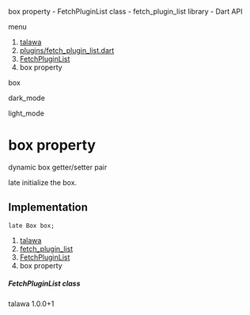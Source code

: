 




box property - FetchPluginList class - fetch\_plugin\_list library - Dart API







menu

1. [talawa](../../index.html)
2. [plugins/fetch\_plugin\_list.dart](../../file-___home_harshil_Desktop_open-source_palisadoes_talawa_lib_plugins_fetch_plugin_list/)
3. [FetchPluginList](../../file-___home_harshil_Desktop_open-source_palisadoes_talawa_lib_plugins_fetch_plugin_list/FetchPluginList-class.html)
4. box property

box


dark\_mode

light\_mode




# box property


dynamic
box
getter/setter pair

late initialize the box.


## Implementation

```
late Box box;
```

 


1. [talawa](../../index.html)
2. [fetch\_plugin\_list](../../file-___home_harshil_Desktop_open-source_palisadoes_talawa_lib_plugins_fetch_plugin_list/)
3. [FetchPluginList](../../file-___home_harshil_Desktop_open-source_palisadoes_talawa_lib_plugins_fetch_plugin_list/FetchPluginList-class.html)
4. box property

##### FetchPluginList class





talawa
1.0.0+1






